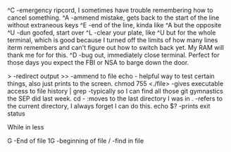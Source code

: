 ^C -emergency ripcord, I sometimes have trouble remembering how to cancel something.
^A -ammend mistake, gets back to the start of the line without extraneous keys
^E -end of the line, kinda like ^A but the opposite
^U -dun goofed, start over
^L -clear your plate, like ^U but for the whole terminal, which is good because I turned off the limits of how many lines iterm remembers and can't figure out how to switch back yet. My RAM will thank me for for this.
^D -bug out, immediately close terminal. Perfect for those days you expect the FBI or NSA to barge down the door.

\> -redirect output
\>\> -ammend to file
echo - helpful way to test certain things, also just prints to the screen.
chmod 755 <./file> -gives executable access to file
history | grep <cmd I am looking for> -typically so I can find all those git gymnastics the SEP did last week.
cd - :moves to the last directory I was in
. -refers to the current directory, I always forget I can do this.
echo $? -prints exit status

While in less

G -End of file
1G -beginning of file
/<string> -find <string> in file
